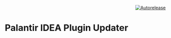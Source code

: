 <p align="right">
<a href="https://autorelease.general.dmz.palantir.tech/palantir/palantir-idea-plugin-updater"><img src="https://img.shields.io/badge/Perform%20an-Autorelease-success.svg" alt="Autorelease"></a>
</p>

# Palantir IDEA Plugin Updater